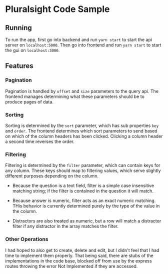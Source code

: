 # Pluralsight Code Sample

## Running

To run the app, first go into backend and run `yarn start` to start the api server on `localhost:5000`. Then go into frontend and run `yarn start` to start the gui on `localhost:3000`. 

## Features

### Pagination

Pagination is handled by `offset` and `size` parameters to the query api. The frontend manages determining what these parameters should be to produce pages of data.

### Sorting

Sorting is determined by the `sort` parameter, which has sub properties `key` and `order`. The frontend determines which sort parameters to send based on which of the column headers has been clicked. Clicking a column header a second time reverses the order.

### Filtering

Filtering is determined by the `filter` parameter, which can contain keys for any column. These keys should map to filtering values, which serve slightly different purposes depending on the column.

* Because the question is a text field, filter is a simple case insensitive matching string; if the filter is contained in the question it will match.

* Because answer is numeric, filter acts as an exact numeric matching. THis behavior is currently determined purely by the type of the value in the column.

* Distractors are also treated as numeric, but a row will match a distractor filter if any distractor in the array matches the filter.

### Other Operations

I had hoped to also get to create, delete and edit, but I didn't feel that I had time to implement them properly. That being said, there are stubs of the implementations in the code base, blocked off from use by the express routes throwing the error Not Implemented if they are accessed.